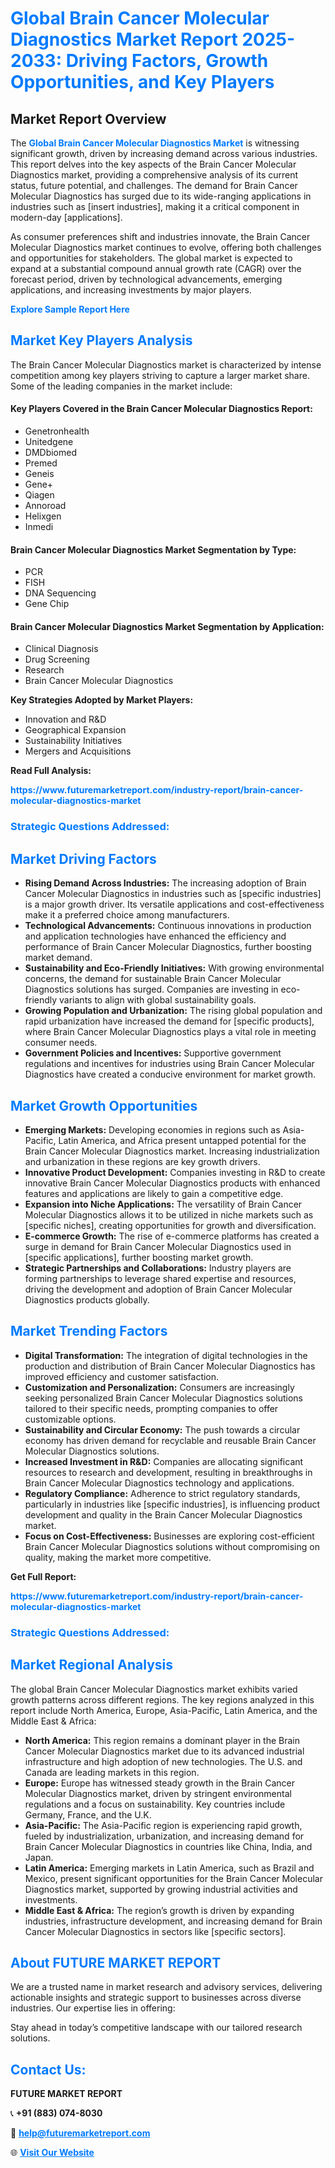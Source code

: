 <h1 style="color: #007BFF;">Global Brain Cancer Molecular Diagnostics Market Report 2025-2033: Driving Factors, Growth Opportunities, and Key Players</h1>

<section id="overview">
<h2>Market Report Overview</h2>
<p>The <a href="https://www.futuremarketreport.com/industry-report/brain-cancer-molecular-diagnostics-market" style="color: #007BFF; text-decoration: none;"><strong>Global Brain Cancer Molecular Diagnostics Market</strong></a> is witnessing significant growth, driven by increasing demand across various industries. This report delves into the key aspects of the Brain Cancer Molecular Diagnostics market, providing a comprehensive analysis of its current status, future potential, and challenges. The demand for Brain Cancer Molecular Diagnostics has surged due to its wide-ranging applications in industries such as [insert industries], making it a critical component in modern-day [applications].</p>
<p>As consumer preferences shift and industries innovate, the Brain Cancer Molecular Diagnostics market continues to evolve, offering both challenges and opportunities for stakeholders. The global market is expected to expand at a substantial compound annual growth rate (CAGR) over the forecast period, driven by technological advancements, emerging applications, and increasing investments by major players.</p>
</section>

<section id="overview">
<p><a href="https://www.futuremarketreport.com/request-sample/reportId=123157" style="color: #007BFF; text-decoration: none;"><strong>Explore Sample Report Here</strong></a></p>
</section>

<section id="key-players">
<h2 style="color: #007BFF;">Market Key Players Analysis</h2>
<p>The Brain Cancer Molecular Diagnostics market is characterized by intense competition among key players striving to capture a larger market share. Some of the leading companies in the market include:</p>
<h4>Key Players Covered in the Brain Cancer Molecular Diagnostics Report:</h4>
<ul><li>Genetronhealth</li><li>Unitedgene</li><li>DMDbiomed</li><li>Premed</li><li>Geneis</li><li>Gene+</li><li>Qiagen</li><li>Annoroad</li><li>Helixgen</li><li>Inmedi</li></ul>
<h4>Brain Cancer Molecular Diagnostics Market Segmentation by Type:</h4>
<ul><li>PCR</li><li>FISH</li><li>DNA Sequencing</li><li>Gene Chip</li></ul>

<h4>Brain Cancer Molecular Diagnostics Market Segmentation by Application:</h4>
<ul><li>Clinical Diagnosis</li><li>Drug Screening</li><li>Research</li><li>Brain Cancer Molecular Diagnostics</li></ul>
<p><strong>Key Strategies Adopted by Market Players:</strong></p>
<ul>
<li>Innovation and R&D</li>
<li>Geographical Expansion</li>
<li>Sustainability Initiatives</li>
<li>Mergers and Acquisitions</li>
</ul>
</section>

<section>
<p><strong>Read Full Analysis: </strong></p><a href="https://www.futuremarketreport.com/industry-report/brain-cancer-molecular-diagnostics-market" style="color: #007BFF; text-decoration: none;"><strong>https://www.futuremarketreport.com/industry-report/brain-cancer-molecular-diagnostics-market</strong></a>
<h3 style="color: #007BFF;">Strategic Questions Addressed:</h3>
</section>

<section id="driving-factors">
<h2 style="color: #007BFF;">Market Driving Factors</h2>
<ul>
<li><strong>Rising Demand Across Industries:</strong> The increasing adoption of Brain Cancer Molecular Diagnostics in industries such as [specific industries] is a major growth driver. Its versatile applications and cost-effectiveness make it a preferred choice among manufacturers.</li>
<li><strong>Technological Advancements:</strong> Continuous innovations in production and application technologies have enhanced the efficiency and performance of Brain Cancer Molecular Diagnostics, further boosting market demand.</li>
<li><strong>Sustainability and Eco-Friendly Initiatives:</strong> With growing environmental concerns, the demand for sustainable Brain Cancer Molecular Diagnostics solutions has surged. Companies are investing in eco-friendly variants to align with global sustainability goals.</li>
<li><strong>Growing Population and Urbanization:</strong> The rising global population and rapid urbanization have increased the demand for [specific products], where Brain Cancer Molecular Diagnostics plays a vital role in meeting consumer needs.</li>
<li><strong>Government Policies and Incentives:</strong> Supportive government regulations and incentives for industries using Brain Cancer Molecular Diagnostics have created a conducive environment for market growth.</li>
</ul>
</section>

<section id="growth-opportunities">
<h2 style="color: #007BFF;">Market Growth Opportunities</h2>
<ul>
<li><strong>Emerging Markets:</strong> Developing economies in regions such as Asia-Pacific, Latin America, and Africa present untapped potential for the Brain Cancer Molecular Diagnostics market. Increasing industrialization and urbanization in these regions are key growth drivers.</li>
<li><strong>Innovative Product Development:</strong> Companies investing in R&D to create innovative Brain Cancer Molecular Diagnostics products with enhanced features and applications are likely to gain a competitive edge.</li>
<li><strong>Expansion into Niche Applications:</strong> The versatility of Brain Cancer Molecular Diagnostics allows it to be utilized in niche markets such as [specific niches], creating opportunities for growth and diversification.</li>
<li><strong>E-commerce Growth:</strong> The rise of e-commerce platforms has created a surge in demand for Brain Cancer Molecular Diagnostics used in [specific applications], further boosting market growth.</li>
<li><strong>Strategic Partnerships and Collaborations:</strong> Industry players are forming partnerships to leverage shared expertise and resources, driving the development and adoption of Brain Cancer Molecular Diagnostics products globally.</li>
</ul>
</section>

<section id="trending-factors">
<h2 style="color: #007BFF;">Market Trending Factors</h2>
<ul>
<li><strong>Digital Transformation:</strong> The integration of digital technologies in the production and distribution of Brain Cancer Molecular Diagnostics has improved efficiency and customer satisfaction.</li>
<li><strong>Customization and Personalization:</strong> Consumers are increasingly seeking personalized Brain Cancer Molecular Diagnostics solutions tailored to their specific needs, prompting companies to offer customizable options.</li>
<li><strong>Sustainability and Circular Economy:</strong> The push towards a circular economy has driven demand for recyclable and reusable Brain Cancer Molecular Diagnostics solutions.</li>
<li><strong>Increased Investment in R&D:</strong> Companies are allocating significant resources to research and development, resulting in breakthroughs in Brain Cancer Molecular Diagnostics technology and applications.</li>
<li><strong>Regulatory Compliance:</strong> Adherence to strict regulatory standards, particularly in industries like [specific industries], is influencing product development and quality in the Brain Cancer Molecular Diagnostics market.</li>
<li><strong>Focus on Cost-Effectiveness:</strong> Businesses are exploring cost-efficient Brain Cancer Molecular Diagnostics solutions without compromising on quality, making the market more competitive.</li>
</ul>
</section>

<section>
<p><strong>Get Full Report: </strong></p><a href="https://www.futuremarketreport.com/industry-report/brain-cancer-molecular-diagnostics-market" style="color: #007BFF; text-decoration: none;"><strong>https://www.futuremarketreport.com/industry-report/brain-cancer-molecular-diagnostics-market</strong></a>
<h3 style="color: #007BFF;">Strategic Questions Addressed:</h3>
</section>


<section id="regional-analysis">
<h2 style="color: #007BFF;">Market Regional Analysis</h2>
<p>The global Brain Cancer Molecular Diagnostics market exhibits varied growth patterns across different regions. The key regions analyzed in this report include North America, Europe, Asia-Pacific, Latin America, and the Middle East & Africa:</p>
<ul>
<li><strong>North America:</strong> This region remains a dominant player in the Brain Cancer Molecular Diagnostics market due to its advanced industrial infrastructure and high adoption of new technologies. The U.S. and Canada are leading markets in this region.</li>
<li><strong>Europe:</strong> Europe has witnessed steady growth in the Brain Cancer Molecular Diagnostics market, driven by stringent environmental regulations and a focus on sustainability. Key countries include Germany, France, and the U.K.</li>
<li><strong>Asia-Pacific:</strong> The Asia-Pacific region is experiencing rapid growth, fueled by industrialization, urbanization, and increasing demand for Brain Cancer Molecular Diagnostics in countries like China, India, and Japan.</li>
<li><strong>Latin America:</strong> Emerging markets in Latin America, such as Brazil and Mexico, present significant opportunities for the Brain Cancer Molecular Diagnostics market, supported by growing industrial activities and investments.</li>
<li><strong>Middle East & Africa:</strong> The region’s growth is driven by expanding industries, infrastructure development, and increasing demand for Brain Cancer Molecular Diagnostics in sectors like [specific sectors].</li>
</ul>
</section>

<footer>
<h2 style="color: #007BFF;">About FUTURE MARKET REPORT</h2>
<p>We are a trusted name in market research and advisory services, delivering actionable insights and strategic support to businesses across diverse industries. Our expertise lies in offering:</p>

<p>Stay ahead in today’s competitive landscape with our tailored research solutions.</p>

<h2 style="color: #007BFF;">Contact Us:</h2>
<p><strong>FUTURE MARKET REPORT</strong></p>
<p>📞 <strong>+91 (883) 074-8030</strong></p>
<p>📧 <strong><a href="mailto:help@futuremarketreport.com" style="color: #007BFF;">help@futuremarketreport.com</a></strong></p>
<p>🌐 <strong><a href="https://www.futuremarketreport.com/" style="color: #007BFF;">Visit Our Website</a></strong></p>
</footer>
